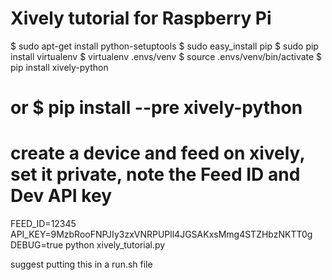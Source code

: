 Xively tutorial for Raspberry Pi
================================

$ sudo apt-get install python-setuptools
$ sudo easy_install pip
$ sudo pip install virtualenv
$ virtualenv .envs/venv
$ source .envs/venv/bin/activate
$ pip install xively-python
# or $ pip install --pre xively-python

# create a device and feed on xively, set it private, note the Feed ID and Dev API key

FEED_ID=12345 API_KEY=9MzbRooFNPJIy3zxVNRPUPll4JGSAKxsMmg4STZHbzNKTT0g DEBUG=true python xively_tutorial.py

suggest putting this in a run.sh file
